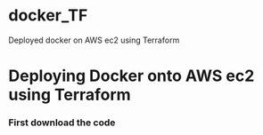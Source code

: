 # docker_TF
Deployed docker on AWS ec2 using Terraform


# Deploying Docker onto AWS ec2 using Terraform

### First download the code
